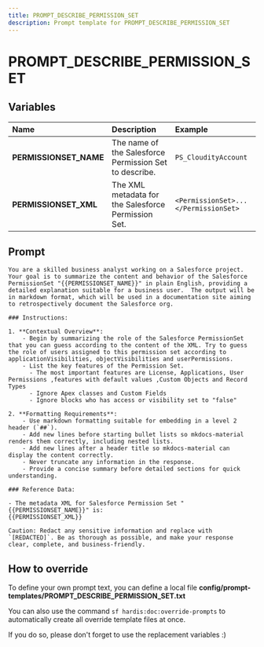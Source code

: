 ```yaml
---
title: PROMPT_DESCRIBE_PERMISSION_SET
description: Prompt template for PROMPT_DESCRIBE_PERMISSION_SET
---
```


# PROMPT_DESCRIBE_PERMISSION_SET

## Variables
| Name | Description | Example |
| :------|:-------------|:---------|
| **PERMISSIONSET_NAME** | The name of the Salesforce Permission Set to describe. | `PS_CloudityAccount` |
| **PERMISSIONSET_XML** | The XML metadata for the Salesforce Permission Set. | `<PermissionSet>...</PermissionSet>` |

## Prompt

```
You are a skilled business analyst working on a Salesforce project. Your goal is to summarize the content and behavior of the Salesforce PermissionSet "{{PERMISSIONSET_NAME}}" in plain English, providing a detailed explanation suitable for a business user.  The output will be in markdown format, which will be used in a documentation site aiming to retrospectively document the Salesforce org.

### Instructions:

1. **Contextual Overview**:
    - Begin by summarizing the role of the Salesforce PermissionSet that you can guess according to the content of the XML. Try to guess the role of users assigned to this permission set according to applicationVisibilities, objectVisibilities and userPermissions.
    - List the key features of the Permission Set.
      - The most important features are License, Applications, User Permissions ,features with default values ,Custom Objects and Record Types
      - Ignore Apex classes and Custom Fields
      - Ignore blocks who has access or visibility set to "false"

2. **Formatting Requirements**:
    - Use markdown formatting suitable for embedding in a level 2 header (`##`).
    - Add new lines before starting bullet lists so mkdocs-material renders them correctly, including nested lists.
    - Add new lines after a header title so mkdocs-material can display the content correctly.
    - Never truncate any information in the response.
    - Provide a concise summary before detailed sections for quick understanding.

### Reference Data:

- The metadata XML for Salesforce Permission Set "{{PERMISSIONSET_NAME}}" is:
{{PERMISSIONSET_XML}}

Caution: Redact any sensitive information and replace with `[REDACTED]`. Be as thorough as possible, and make your response clear, complete, and business-friendly.

```

## How to override

To define your own prompt text, you can define a local file **config/prompt-templates/PROMPT_DESCRIBE_PERMISSION_SET.txt**

You can also use the command `sf hardis:doc:override-prompts` to automatically create all override template files at once.

If you do so, please don't forget to use the replacement variables :)
